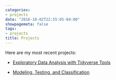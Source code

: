 ```yaml
---
categories:
- projects
date: "2016-10-02T22:55:05-04:00"
showpagemeta: false
tags:
- projects
title: Projects
---
```


Here are my most recent projects:

- [Exploratory Data Analysis with Tidyverse Tools](/project1/)

- [Modeling, Testing, and Classification](/project2/)